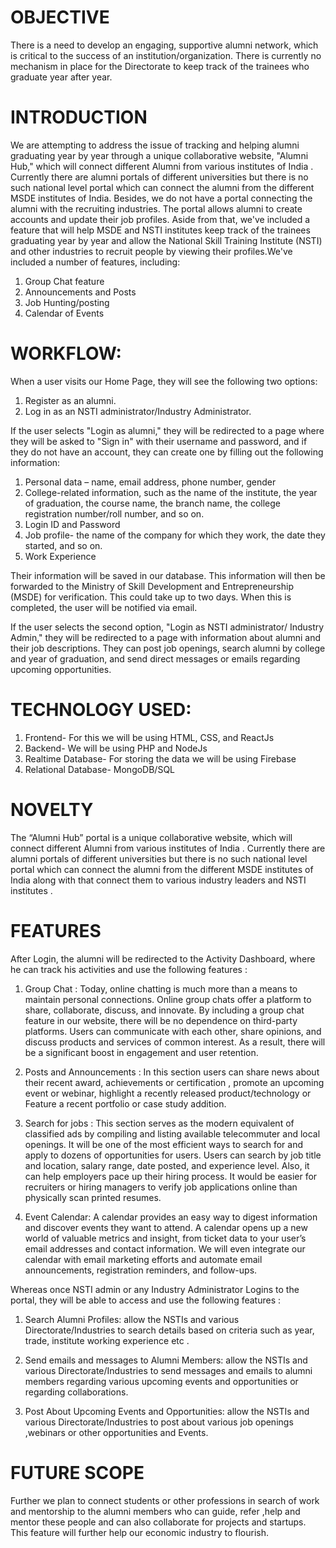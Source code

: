 # OBJECTIVE

There is a need to develop an engaging, supportive alumni network, which is critical to the success of an institution/organization. There is currently no mechanism in place for the Directorate to keep track of the trainees who graduate year after year.

# INTRODUCTION

We are attempting to address the issue of tracking and helping alumni graduating year by year  through a unique collaborative website, "Alumni Hub," which will connect different Alumni from various institutes of India . Currently there are alumni portals of different universities but there is no such national level portal which can connect the alumni from the different MSDE institutes of India. Besides, we do not have a portal connecting the alumni with the recruiting industries. The portal allows alumni to create accounts and update their job profiles. Aside from that, we've included a feature that will help MSDE and NSTI institutes keep track of the trainees graduating year by year and allow the National Skill Training Institute (NSTI) and other industries to recruit people by viewing their profiles.We've included a number of features, including:
1) Group Chat feature
2) Announcements and Posts
3) Job Hunting/posting
4) Calendar of Events

# WORKFLOW:

When a user visits our Home Page, they will see the following two options:
1.	Register as an alumni.
2.	Log in as an NSTI administrator/Industry Administrator.

If the user selects "Login as alumni," they will be redirected to a page where they will be asked to "Sign in" with their username and password, and if they do not have an account, they can create one by filling out the following information:
1.	Personal data – name, email address, phone number, gender
2.	College-related information, such as the name of the institute, the year of graduation, the course name, the branch name, the college registration number/roll number, and so on.
1.	 Login ID and Password
2.	Job profile- the name of the company for which they work, the date they started, and so on.
3.	Work Experience

Their information will be saved in our database. This information will then be forwarded to the Ministry of Skill Development and Entrepreneurship (MSDE) for verification. This could take up to two days. When this is completed, the user will be notified via email.

If the user selects the second option, "Login as NSTI administrator/ Industry Admin," they will be redirected to a page with information about alumni and their job descriptions. They can post job openings, search alumni by college and year of graduation, and send direct messages or emails regarding upcoming opportunities.


# TECHNOLOGY USED:

1)	Frontend- For this we will be using HTML, CSS, and ReactJs 
2)	Backend- We will be using PHP and NodeJs
3)	Realtime Database- For storing the data we will be using Firebase
4)	Relational Database- MongoDB/SQL


# NOVELTY

The “Alumni Hub” portal is a unique collaborative website, which will connect different Alumni from various institutes of India . Currently there are alumni portals of different universities but there is no such national level portal which can connect the alumni from the different MSDE institutes of India along with that connect them to various industry leaders and NSTI institutes .

# FEATURES

After Login, the alumni will be redirected to the Activity Dashboard, where he can track his activities and use the following features :
1. Group Chat : Today, online chatting is much more than a means to maintain personal connections. Online group chats offer a platform to share, collaborate, discuss, and innovate. By including a group chat feature in our website, there will be no dependence on third-party platforms. Users can communicate with each other, share opinions, and discuss products and services of common interest. As a result, there will be a significant boost in engagement and user retention.

2. Posts and Announcements : In this section users can share news about their recent award, achievements or certification , promote an upcoming event or webinar, highlight a recently released product/technology or Feature a recent portfolio or case study addition.

3. Search for jobs : This section serves as the modern equivalent of classified ads by compiling and listing available telecommuter and local openings. It will be one of the most efficient ways to search for and apply to dozens of opportunities for users. Users can search by job title and location, salary range, date posted, and experience level. Also, it can help employers pace up their hiring process. It would be easier for recruiters or hiring managers to verify job applications online than physically scan printed resumes. 

4. Event Calendar: A calendar provides an easy way to digest information and discover events they want to attend. A calendar opens up a new world of valuable metrics and insight, from ticket data to your user’s email addresses and contact information. We will even integrate our calendar with email marketing efforts and automate email announcements, registration reminders, and follow-ups. 

Whereas once NSTI admin or any Industry Administrator Logins to the portal, they will be able to access and use the following features :
1. Search Alumni Profiles:
        allow the NSTIs and various Directorate/Industries to search details based on criteria such as year, trade, institute working experience etc .

2. Send emails and messages to Alumni Members:
        allow the NSTIs and various Directorate/Industries to send messages and emails to alumni members regarding various upcoming events and opportunities or regarding collaborations.

3. Post About Upcoming Events and Opportunities:
        allow the NSTIs and various Directorate/Industries to post about various job openings ,webinars or other opportunities and Events.



# FUTURE SCOPE 

Further we plan to connect students or other professions in search of work and mentorship to the alumni members who can guide, refer ,help and mentor these people and can also collaborate for projects and startups. This feature will further help our economic industry to flourish.


